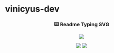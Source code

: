 # vinicyus-dev

<!-- markdownlint-disable MD033 MD041 -->
<p align="center">
  <h3 align="center">⌨️ Readme Typing SVG</h3>
</p>

<p align="center">
  <img src="https://readme-typing-svg.demolab.com/?lines=Welcome,+I'm Vinicyus!...&font=Fira%20Code&size=35&center=true&width=800&height=100&duration=4000&pause=1000" >
</p>

<p align="center">
  <a href="https://github.com/search?q=extension%3Amd+%22https+readme+typing+svg%22&type=Code" alt="Users" title="Repo users">
    <img src="https://freshidea.com/jonah/app/github-search-results/readme-typing-svg/index.php"/></a>
  <a href="https://discord.gg/fPrdqh3Zfu" alt="Discord" title="Dev Pro Tips Discussion & Support Server">
    <img src="https://img.shields.io/discord/819650821314052106?color=7289DA&logo=discord&logoColor=white&style=for-the-badge"/></a>
</p>
<!-- markdownlint-enable MD033 -->
